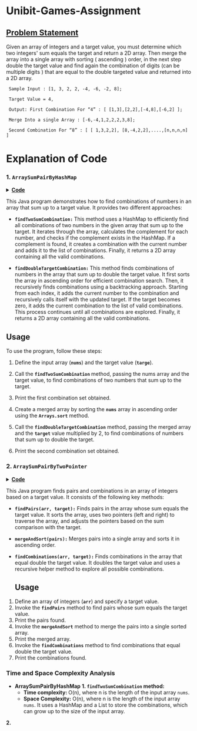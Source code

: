 # Unibit-Games-Assignment

## <u> Problem Statement </u>
Given an array of integers and a target value, you must determine which two integers' sum
equals the target and return a 2D array. Then merge the array into a single array with sorting (
ascending ) order, in the next step double the target value and find again the combination of
digits (can be multiple digits ) that are equal to the double targeted value and returned into a 2D
array.

     Sample Input : [1, 3, 2, 2, -4, -6, -2, 8];

     Target Value = 4,

     Output: First Combination For “4” : [ [1,3],[2,2],[-4,8],[-6,2] ];

     Merge Into a single Array : [-6,-4,1,2,2,2,3,8];

     Second Combination For “8” : [ [ 1,3,2,2], [8,-4,2,2],....,[n,n,n,n] ]

# Explanation of Code
### 1. `ArraySumPairByHashMap`
<details>
<summary><b><u>Code</u></b></summary>

```Java
package Approach.HashMap;

import java.util.ArrayList;
import java.util.Arrays;
import java.util.HashMap;
import java.util.List;
import java.util.Map;

public class ArraySumPairByHashMap {
    // Finds all combinations of two numbers in the given array that sum up to the target
    public static int[][] findTwoSumCombination(int[] nums, int target) {
        Map<Integer, List<Integer>> map = new HashMap<>();  // Map to store number indices for efficient lookup
        List<int[]> combinations = new ArrayList<>();  // List to store valid combinations

        for (int i = 0; i < nums.length; i++) {
            int complement = target - nums[i];  // Calculate the complement for the current number
            if (map.containsKey(complement)) {
                List<Integer> indices = map.get(complement);
                for (int index : indices) {
                    combinations.add(new int[]{nums[index], nums[i]});  // Add a combination to the list
                }
            }

            if (!map.containsKey(nums[i])) {
                map.put(nums[i], new ArrayList<>());  // Initialize the list of indices for a new number
            }
            map.get(nums[i]).add(i);  // Add the current number's index to the list
        }

        int[][] result = new int[combinations.size()][2];  // Convert the list to a 2D array
        for (int i = 0; i < combinations.size(); i++) {
            result[i] = combinations.get(i);
        }

        return result;  // Return the resulting combinations
    }

    // Finds all combinations of numbers in the given array that sum up to double the target
    public static int[][] findDoubleTargetCombination(int[] nums, int target) {
        int doubleTarget = target * 2;  // Calculate the double target value
        Arrays.sort(nums);  // Sort the array in ascending order for efficient combination search
        List<int[]> combinations = new ArrayList<>();  // List to store valid combinations
        findCombinations(nums, doubleTarget, new ArrayList<>(), combinations, 0);  // Recursively find combinations

        int[][] result = new int[combinations.size()][];  // Convert the list to a 2D array
        for (int i = 0; i < combinations.size(); i++) {
            result[i] = combinations.get(i);
        }

        return result;  // Return the resulting combinations
    }

    // Recursively finds combinations of numbers that sum up to the target value
    public static void findCombinations(int[] nums, int target, List<Integer> current, List<int[]> combinations, int start) {
        if (target == 0) {
            combinations.add(current.stream().mapToInt(Integer::intValue).toArray());  // Add a valid combination
            return;
        }

        for (int i = start; i < nums.length; i++) {
            if (nums[i] > target) {
                break;  // Skip numbers larger than the remaining target value
            }
            current.add(nums[i]);  // Add the current number to the combination
            findCombinations(nums, target - nums[i], current, combinations, i + 1);  // Recursive call with updated target
            current.remove(current.size() - 1);  // Remove the current number from the combination for backtracking
        }
    }

    public static void main(String[] args) {
        int[] nums = {1, 3, 2, 2, -4, -6, -2, 8};
        int target = 4;

        // Find combinations of two numbers that sum up to the target
        int[][] twoSumCombination = findTwoSumCombination(nums, target);
        System.out.println("First Combination For \"" + target + "\":");
        for (int[] combination : twoSumCombination) {
            System.out.println(Arrays.toString(combination));
        }

        int[] mergedArray = Arrays.stream(nums).sorted().toArray();
        System.out.println("Merge Into a single Array: " + Arrays.toString(mergedArray));

        // Find combinations of numbers that sum up to double the target
        int[][] doubleTargetCombination = findDoubleTargetCombination(mergedArray, target);
        int doubleTarget = target * 2;
        System.out.println("Second Combination For \"" + doubleTarget + "\":");
        for (int[] combination : doubleTargetCombination) {
            System.out.println(Arrays.toString(combination));
        }
    }
}


```
          
</details>

This Java program demonstrates how to find combinations of numbers in an array that sum up to a target value. It provides two different approaches:

- <b>`findTwoSumCombination:` </b> This method uses a HashMap to efficiently find all combinations of two numbers in the given array that sum up to the target. It iterates through the array, calculates the complement for each number, and checks if the complement exists in the HashMap. If a complement is found, it creates a combination with the current number and adds it to the list of combinations. Finally, it returns a 2D array containing all the valid combinations.

- <b>`findDoubleTargetCombination:` </b> This method finds combinations of numbers in the array that sum up to double the target value. It first sorts the array in ascending order for efficient combination search. Then, it recursively finds combinations using a backtracking approach. Starting from each index, it adds the current number to the combination and recursively calls itself with the updated target. If the target becomes zero, it adds the current combination to the list of valid combinations. This process continues until all combinations are explored. Finally, it returns a 2D array containing all the valid combinations.

## Usage
To use the program, follow these steps:

1. Define the input array (<b>`nums`</b>) and the target value (<b>`targe`</b>).

2. Call the <b> `findTwoSumCombination` </b> method, passing the nums array and the target value, to find combinations of two numbers that sum up to the target.

3. Print the first combination set obtained.

4. Create a merged array by sorting the <b>`nums`</b> array in ascending order using the <b>`Arrays.sort`</b> method.

5. Call the <b>`findDoubleTargetCombination`</b> method, passing the merged array and the <b>`target` </b> value multiplied by 2, to find combinations of numbers that sum up to double the target.

6. Print the second combination set obtained.


### 2. `ArraySumPairByTwoPointer`
<details>
<summary><b><u>Code</u></b></summary>

```Java
package Approach.Two_Pointer;

import java.util.ArrayList;
import java.util.Arrays;
import java.util.List;

public class ArraySumPairByTwoPointer {

    // Method to find pairs whose sum equals the target value
    public static int[][] findPairs(int[] arr, int target) {
        // Sort the array in ascending order
        Arrays.sort(arr);
        List<int[]> result = new ArrayList<>();
        int left = 0;
        int right = arr.length - 1;

        while (left < right) {
            int sum = arr[left] + arr[right];
            if (sum == target) {
                // Pair found, add it to the result list
                result.add(new int[]{arr[left], arr[right]});
                left++;
                right--;
                // Skip duplicate elements to avoid duplicate pairs
                while (left < right && arr[left] == arr[left - 1]) {
                    left++;
                }
                while (left < right && arr[right] == arr[right + 1]) {
                    right--;
                }
            } else if (sum < target) {
                // Sum is smaller than target, move left pointer to increase the sum
                left++;
            } else {
                // Sum is larger than target, move right pointer to decrease the sum
                right--;
            }
        }

        return result.toArray(new int[0][]);
    }

    // Method to merge pairs into a single array and sort it in ascending order
    public static int[] mergeAndSort(int[][] pairs) {
        List<Integer> mergedList = new ArrayList<>();
        for (int[] pair : pairs) {
            for (int num : pair) {
                mergedList.add(num);
            }
        }
        mergedList.sort(null);
        int[] mergedArray = new int[mergedList.size()];
        for (int i = 0; i < mergedList.size(); i++) {
            mergedArray[i] = mergedList.get(i);
        }
        return mergedArray;
    }

    // Method to find combinations that equal the double of the target value
    public static int[][] findCombinations(int[] arr, int target) {
        target *= 2; // Double the target value
        List<List<Integer>> combinations = new ArrayList<>();
        findAllCombinations(combinations, new ArrayList<>(), arr, target, 0);
        return convertListToArray(combinations);
    }

    // Recursive helper method to find all combinations
    public static void findAllCombinations(List<List<Integer>> combinations, List<Integer> currentCombination, int[] arr, int target, int start) {
        if (target < 0) {
            // Base case: target value exceeded, backtrack
            return;
        } else if (target == 0) {
            // Base case: target value reached, add current combination to the list
            combinations.add(new ArrayList<>(currentCombination));
        } else {
            // Explore all possible combinations starting from 'start' index
            for (int i = start; i < arr.length; i++) {
                if (i > start && arr[i] == arr[i - 1]) {
                    // Skip duplicate elements to avoid duplicate combinations
                    continue;
                }
                currentCombination.add(arr[i]);
                findAllCombinations(combinations, currentCombination, arr, target - arr[i], i + 1);
                currentCombination.remove(currentCombination.size() - 1);
            }
        }
    }

    // Method to convert a list of lists to a 2D array
    public static int[][] convertListToArray(List<List<Integer>> list) {
        int[][] result = new int[list.size()][];
        for (int i = 0; i < list.size(); i++) {
            List<Integer> innerList = list.get(i);
            result[i] = new int[innerList.size()];
            for (int j = 0; j < innerList.size(); j++) {
                result[i][j] = innerList.get(j);
            }
        }
        return result;
    }

    // Main method to execute the code
    public static void main(String[] args) {
        int[] arr = {1, 3, 2, 2, -4, -6, -2, 8};
        int target = 4;

        // Find pairs whose sum equals the target value
        int[][] pairs = findPairs(arr, target);

        System.out.println("First Combination for \"" + target + "\":");
        for (int[] pair : pairs) {
            System.out.println(Arrays.toString(pair));
        }

        // Merge pairs into a single array and sort it
        int[] mergedArray = mergeAndSort(pairs);
        System.out.println("Merge Into a Single Array:");
        System.out.println(Arrays.toString(mergedArray));

        // Find combinations that equal the double of the target value
        int[][] combinations = findCombinations(arr, target);

        System.out.println("Second Combination for \"" + (target * 2) + "\":");
        for (int[] combination : combinations) {
            System.out.println(Arrays.toString(combination));
        }
    }
}

```

</details>

This Java program finds pairs and combinations in an array of integers based on a target value. It consists of the following key methods:
- <b> `findPairs(arr, target):`</b>  Finds pairs in the array whose sum equals the target value. It sorts the array, uses two pointers (left and right) to traverse the array, and adjusts the pointers based on the sum comparison with the target.

- <b> `mergeAndSort(pairs):` </b>  Merges pairs into a single array and sorts it in ascending order.

- <b> `findCombinations(arr, target):` </b> Finds combinations in the array that equal double the target value. It doubles the target value and uses a recursive helper method to explore all possible combinations.

  ## Usage

1. Define an array of integers (<b>`arr`</b>) and specify a target value.
2. Invoke the <b> `findPairs`</b> method to find pairs whose sum equals the target value.
3. Print the pairs found.
4. Invoke the <b> `mergeAndSort`</b> method to merge the pairs into a single sorted array.
5. Print the merged array.
6. Invoke the <b> `findCombinations`</b> method to find combinations that equal double the target value.
7. Print the combinations found.

### Time and Space Complexity Analysis
- <b> ArraySumPairByHashMap</b>
  <b>1. `findTwoSumCombination` method: </b>
  - <b> Time complexity: </b> O(n), where n is the length of the input array `nums`.
  - <b> Space Complexity:</b>  O(n), where n is the length of the input array `nums`. It uses a HashMap and a List to store the combinations, which can grow up to the size of the input array.

<b> 2. 
